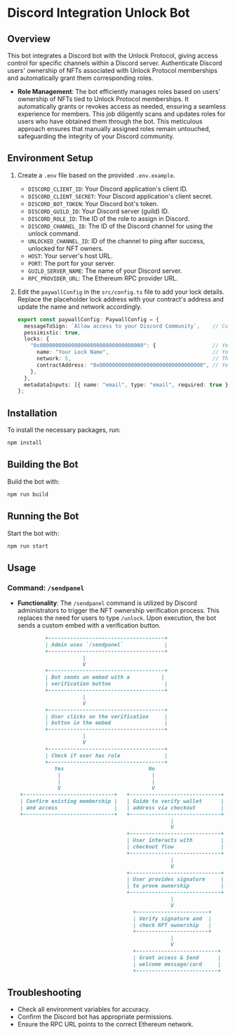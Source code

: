 # Discord Integration Unlock Bot

## Overview
This bot integrates a Discord bot with the Unlock Protocol, giving access control for specific channels within a Discord server. Authenticate Discord users' ownership of NFTs associated with Unlock Protocol memberships and automatically grant them corresponding roles.

- **Role Management**: The bot efficiently manages roles based on users' ownership of NFTs tied to Unlock Protocol memberships. It automatically grants or revokes access as needed, ensuring a seamless experience for members. This job diligently scans and updates roles for users who have obtained them through the bot. This meticulous approach ensures that manually assigned roles remain untouched, safeguarding the integrity of your Discord community.

## Environment Setup
1. Create a `.env` file based on the provided `.env.example`.

   - `DISCORD_CLIENT_ID`: Your Discord application's client ID.
   - `DISCORD_CLIENT_SECRET`: Your Discord application's client secret.
   - `DISCORD_BOT_TOKEN`: Your Discord bot's token.
   - `DISCORD_GUILD_ID`: Your Discord server (guild) ID.
   - `DISCORD_ROLE_ID`: The ID of the role to assign in Discord.
   - `DISCORD_CHANNEL_ID`: The ID of the Discord channel for using the unlock command.
   - `UNLOCKED_CHANNEL_ID`: ID of the channel to ping after success, unlocked for NFT owners.
   - `HOST`: Your server's host URL.
   - `PORT`: The port for your server.
   - `GUILD_SERVER_NAME`: The name of your Discord server.
   - `RPC_PROVIDER_URL`: The Ethereum RPC provider URL.

2. Edit the `paywallConfig` in the `src/config.ts` file to add your lock details. Replace the placeholder lock address with your contract's address and update the name and network accordingly.

   ```typescript
   export const paywallConfig: PaywallConfig = {
     messageToSign: `Allow access to your Discord Community`,    // Custom message to sign
     pessimistic: true,
     locks: {
       "0x000000000000000000000000000000000": {                  // Your unlock contract address
         name: "Your Lock Name",                                 // Your lock name
         network: 5,                                             // The network ID your contract is deployed on
         contractAddress: "0x000000000000000000000000000000000", // Your unlock contract address
       },
     },
     metadataInputs: [{ name: "email", type: "email", required: true }],
   };
   ```


## Installation
To install the necessary packages, run:

```bash
npm install
```

## Building the Bot
Build the bot with:

```bash
npm run build
```

## Running the Bot
Start the bot with:

```bash
npm run start
```

## Usage

### Command: `/sendpanel` 

- **Functionality**: The `/sendpanel` command is utilized by Discord administrators to trigger the NFT ownership verification process. This replaces the need for users to type `/unlock`. Upon execution, the bot sends a custom embed with a verification button.

```markdown
            +-------------------------------------+
            | Admin uses `/sendpanel`             |
            +-------------------------------------+
                        |
                        V
            +-------------------------------------+
            | Bot sends an embed with a          |
            | verification button                 |
            +-------------------------------------+
                        |
                        V
            +-------------------------------------+
            | User clicks on the verification     |
            | button in the embed                 |
            +-------------------------------------+
                        |
                        V
            +-------------------------------------+
            | Check if user has role              |
            +-------------------------------------+
               Yes                           No
                |                             |
                |                             |
                V                             V
    +-----------------------------+   +-----------------------------+
    | Confirm existing membership |   | Guide to verify wallet      |
    | and access                  |   | address via checkout        |
    +-----------------------------+   +-----------------------------+
                                                    |
                                                    V
                                      +-----------------------------+
                                      | User interacts with         |
                                      | checkout flow               |
                                      +-----------------------------+
                                                    |
                                                    V
                                      +-----------------------------+
                                      | User provides signature     |
                                      | to prove ownership          |
                                      +-----------------------------+
                                                    |
                                                    V
                                        +-----------------------+
                                        | Verify signature and  |
                                        | check NFT ownership   |
                                        +-----------------------+
                                                    |
                                                    V
                                        +--------------------------+
                                        | Grant access & Send      |
                                        | welcome message/card     |
                                        +--------------------------+

```

## Troubleshooting
- Check all environment variables for accuracy.
- Confirm the Discord bot has appropriate permissions.
- Ensure the RPC URL points to the correct Ethereum network.

